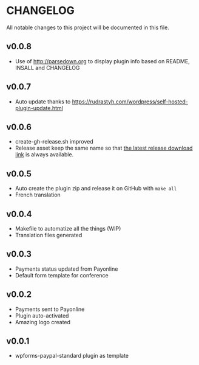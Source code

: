 # CHANGELOG

All notable changes to this project will be documented in this file.

## v0.0.8
* Use of http://parsedown.org to display plugin info based on README, INSALL and CHANGELOG

## v0.0.7 
* Auto update thanks to https://rudrastyh.com/wordpress/self-hosted-plugin-update.html

## v0.0.6 
* create-gh-release.sh improved
* Release asset keep the same name so that [the latest release download
link](https://github.com/epfl-idevelop/wpforms-epfl-payonline/releases/latest/download/wpforms-epfl-payonline.zip)
is always available.

## v0.0.5
* Auto create the plugin zip and release it on GitHub with `make all`
* French translation

## v0.0.4
* Makefile to automatize all the things (WIP)
* Translation files generated

## v0.0.3
* Payments status updated from Payonline 
* Default form template for conference

## v0.0.2
* Payments sent to Payonline
* Plugin auto-activated
* Amazing logo created

## v0.0.1
* wpforms-paypal-standard plugin as template